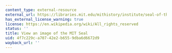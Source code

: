 ```yaml
---
content_type: external-resource
external_url: https://libraries.mit.edu/mithistory/institute/seal-of-the-massachusetts-institute-of-technology/
has_external_license_warning: true
license: https://en.wikipedia.org/wiki/All_rights_reserved
status: ''
title: View an image of the MIT Seal
uid: 4f7c229c-a707-42e2-b655-9dba6d6672d9
wayback_url: ''
---
```

